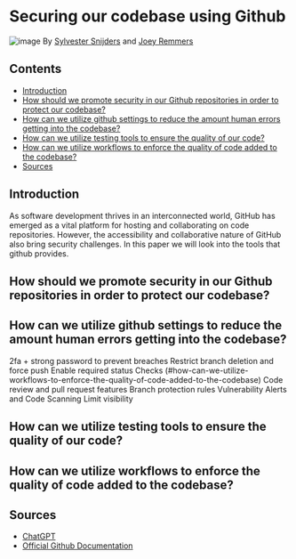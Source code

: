 # Securing our codebase using Github
![image](https://github.com/TotalTactician/Documentation/assets/81526735/9a3519c7-ad15-4d04-bf6a-ddb14ede43be)
By [Sylvester Snijders](https://github.com/AsterosTheGreat) and [Joey Remmers](https://github.com/Joeyicetera)

## Contents
- [Introduction](#introduction)
- [How should we promote security in our Github repositories in order to protect our codebase?](#how-should-we-promote-security-in-our-github-repositories-in-order-to-protect-our-codebase)
- [How can we utilize github settings to reduce the amount human errors getting into the codebase?](#how-can-we-utilize-github-settings-to-reduce-the-amount-human-errors-getting-into-the-codebase)
- [How can we utilize testing tools to ensure the quality of our code?](#how-can-we-utilize-testing-tools-to-ensure-the-quality-of-our-code)
- [How can we utilize workflows to enforce the quality of code added to the codebase?](#how-can-we-utilize-workflows-to-enforce-the-quality-of-code-added-to-the-codebase)
- [Sources](#sources)

## Introduction
As software development thrives in an interconnected world, GitHub has emerged as a vital platform for hosting and collaborating on code repositories. However, the accessibility and collaborative nature of GitHub also bring security challenges. In this paper we will look into the tools that github provides.

## How should we promote security in our Github repositories in order to protect our codebase?

## How can we utilize github settings to reduce the amount human errors getting into the codebase?
2fa + strong password to prevent breaches
Restrict branch deletion and force push
Enable required status Checks (#how-can-we-utilize-workflows-to-enforce-the-quality-of-code-added-to-the-codebase)
Code review and pull request features
Branch protection rules
Vulnerability Alerts and Code Scanning
Limit visibility

## How can we utilize testing tools to ensure the quality of our code?

## How can we utilize workflows to enforce the quality of code added to the codebase?

## Sources
- [ChatGPT](https://chat.openai.com/)
- [Official Github Documentation](https://docs.github.com)

